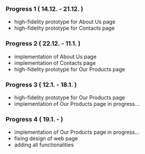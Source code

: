 ### Progress 1 ( 14.12. - 21.12. )
- high-fidelity prototype for About Us page
- high-fidelity prototype for Contacts page

### Progress 2 ( 22.12. - 11.1. )
- implementation of About Us page
- implementation of Contacts page
- high-fidelity prototype for Our Products page

### Progress 3 ( 12.1. - 18.1. )
- high-fidelity prototype for Our Products page
- implementation of Our Products page in progress...

### Progress 4 ( 19.1. -  )
- implementation of Our Products page in progress...
- fixing design of web page
- adding all functionalities
